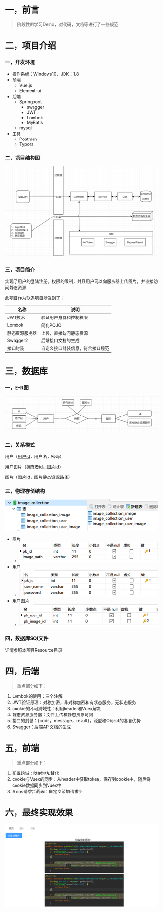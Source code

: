 # 一，前言

> 阶段性的学习Demo，对代码，文档等进行了一些规范
>

# 二，项目介绍

### 一，开发环境

- 操作系统：Windows10，JDK：1.8
- 前端
  - Vue.js
  - Element-ui
- 后端
  - Springboot
    - swagger
    - JWT
    - Lombok
    - MyBatis
  - mysql
- 工具
  - Postman
  - Typora

### 二，项目结构图

![1566103001995](./resource/1566103001995.png)

### 三，项目简介

实现了用户的登陆注册，权限的限制，并且用户可以向服务器上传图片，并直接访问静态资源

此项目作为联系项目涉及到了：

| 名称           | 说明                             |
| -------------- | -------------------------------- |
| JWT技术        | 验证用户身份和控制权限           |
| Lombok         | 简化POJO                         |
| 静态资源服务器 | 上传，直接访问静态资源           |
| Swagger2       | 后端接口文档的生成               |
| 接口封装       | 自定义接口封装信息，符合接口规范 |

# 三，数据库

### 一，E-R图

![1566103516553](./resource/1566103516553.png)

### 二，关系模式

用户（<u>用户id</u>，用户名，密码）

用户图片（<u>拥有者id，图片id</u>）

图片（<u>图片id</u>，图片静态资源路径）

### 三，物理存储结构

![1566103741298](./resource/1566103741298.png)

- 图片
  - ![1566103797119](./resource/1566103797119.png)
- 用户
  - ![1566103833689](./resource/1566103833689.png)
- 用户图片
  - ![1566103856509](./resource/1566103856509.png)

### 四，数据库SQl文件

详情参照本项目Resource目录

# 四，后端

> 重点部分如下：

1. Lombok的使用：三个注解
2. JWT验证原理：对称加密，非对称加密和有状态服务，无状态服务
3. cookie的不可跨域性：利用header和Vuex解决
4. 静态资源服务器：文件上传和静态资源访问
5. 接口的封装：{code，message，result}，泛型和Object的各自优势
6. Swagger：后端API文档的生成

# 五，前端

> 重点部分如下：

1. 配置跨域：映射地址替代
2. cookie与Vuex的同步：从header中获取token，保存到cookie中，随后将cookie数据同步到Vuex中
3. Axios请求拦截器：自定义添加请求头

# 六，最终实现效果

![1566104606061](./resource/1566104606061.png)